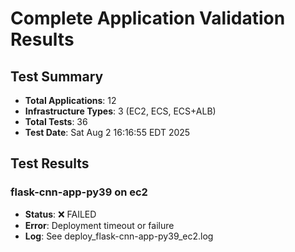 # Complete Application Validation Results

## Test Summary
- **Total Applications**: 12
- **Infrastructure Types**: 3 (EC2, ECS, ECS+ALB)
- **Total Tests**: 36
- **Test Date**: Sat Aug  2 16:16:55 EDT 2025

## Test Results

### flask-cnn-app-py39 on ec2
- **Status**: ❌ FAILED
- **Error**: Deployment timeout or failure
- **Log**: See deploy_flask-cnn-app-py39_ec2.log


